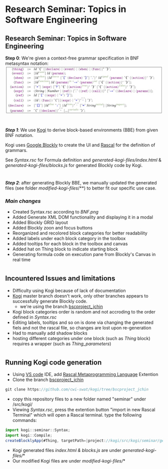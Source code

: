 # Research Seminar: **Topics in Software Engineering**

## Research Seminar: **Topics in Software Engineering**
__Step 0__: We're given a context-free grammar specification in BNF metasyntax notation:
![alt text](BNF.jpg)

#
___Step 1___: We use [Kogi](https://zenodo.org/record/4033220) to derive block-based environments (BBE) from given BNF notation.

Kogi uses [Google Blockly](https://developers.google.com/blockly) to create the UI and [Rascal](https://www.rascal-mpl.org/) for the definition of grammars.

See *Syntax.rsc* for Formula definition and *generated-kogi-files/index.html* & *generated-kogi-files/blocks.js* for generated Blockly code by Kogi.

#
___Step 2___: after generating Blockly BBE, we manually updated the generated files (see folder *modified-kogi-files*/**) to better fit our specific use case.

### *Main changes*
- Created Syntax.rsc according to *BNF.png*
- Added Generate XML DOM functionality and displaying it in a modal
- Added Blockly GRID layout
- Added Blockly zoon and focus buttons
- Reorganized and recolored block categories for better readability
- Added labels under each block category in the toolbox 
- Added tooltips for each block in the toolbox and canvas
- Added hat on Thing block to indicate starting block
- Generating formula code on execution pane from Blockly's Canvas in real time
#
## Incountered Issues and limitations

- Difficulty using Kogi because of lack of documentation
- [Kogi](https://github.com/cwi-swat/kogi) master branch doesn't work, only other branches appears to successfully generate Blockly code. 
    - we're using the branch [bscproject_jchin](https://github.com/cwi-swat/kogi/tree/bscproject_jchin)
- Kogi block categories order is random and not accroding to the order defined in *Syntax.rsc*
- Editing labels, tooltips and so on is done via changing the generated fiels and not the rascal file, so changes are lost upon re-generation
- Had to manually add shadow blocks
- hosting different categories under one block (such as *Thing* block) requires a wrapper (such as *Thing_parameters*)

#
## Running Kogi code generation
- Using [VS code](https://code.visualstudio.com/) IDE, add [Rascal Metaprogramming Language](https://marketplace.visualstudio.com/items?itemName=UseTheSource.rascalmpl) Extention
- Clone the  branch [bscproject_jchin](https://github.com/cwi-swat/kogi/tree/bscproject_jchin)
```js
git clone https://github.com/cwi-swat/kogi/tree/bscproject_jchin
```

- copy this repository files to a new folder named "seminar" under /src/kogi/
- Viewing *Syntax.rsc*, press the extention button "import in new Rascal Terminal" which will open a Rascal terminal. type the following commands:
```js
import kogi::seminar::Syntax;
import kogi::Compile;
createBlocklyApp(#Thing, targetPath=|project://kogi/src/kogi/seminar/generated-kogi-files|);
```
- Kogi generated files *index.html & blocks.js* are under *generated-kogi-files/**
- Our modified Kogi files are under *modified-kogi-files/**